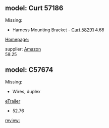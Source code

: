 ## model: Curt 57186
Missing:
- Harness Mounting Bracket - [Curt 58291](https://www.amazon.com/58291-Vehicle-Trailer-Connector-Mounting/dp/B0049CNYJO) 4.68

[Homepage:](https://www.curtmfg.com/part/57186)

supplier:
[Amazon](https://www.amazon.com/dp/B019QCXOCI)  
58.25

## model: C57674
Missing:
- Wires, duplex

[eTrailer](https://www.etrailer.com/Trailer-Wiring/CURT/C57674.html)
- 52.76

[review:](https://youtu.be/yXrgUt4BQs0)
